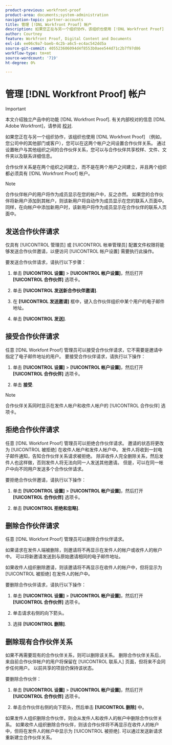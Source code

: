 ```yaml
---
product-previous: workfront-proof
product-area: documents;system-administration
navigation-topic: partner-accounts
title: 管理 [!DNL Workfront Proof] 帐户
description: 如果您正在与另一个组织协作，该组织也使用 [!DNL Workfront Proof] （例如，您公司中的其他部门或客户），您可以在这两个帐户之间设置合作伙伴关系。 通过设置帐户与其他组织之间的合作伙伴关系，您可以与合作伙伴共享校样、文件、文件夹以及联系详细信息。
author: Courtney
feature: Workfront Proof, Digital Content and Documents
exl-id: ee06c9a7-baeb-4c2b-a6c5-ec4ac542dd5a
source-git-commit: 405523606094d4f8553b0aee544d71c2b7f97d86
workflow-type: tm+mt
source-wordcount: '719'
ht-degree: 0%

---
```


# 管理 [!DNL Workfront Proof] 帐户

>[!IMPORTANT]
>
>本文介绍独立产品中的功能 [!DNL Workfront Proof]. 有关内部校对的信息 [!DNL Adobe Workfront]，请参阅 [校对](../../../review-and-approve-work/proofing/proofing.md).

如果您正在与另一个组织协作，该组织也使用 [!DNL Workfront Proof] （例如，您公司中的其他部门或客户），您可以在这两个帐户之间设置合作伙伴关系。 通过设置帐户与其他组织之间的合作伙伴关系，您可以与合作伙伴共享校样、文件、文件夹以及联系详细信息。

合作伙伴关系是在两个组织之间建立，而不是在两个用户之间建立，并且两个组织都必须具有 [!DNL Workfront Proof] 帐户。

>[!NOTE]
>
>合作伙伴帐户的用户将作为成员显示在您的帐户中，反之亦然。 如果您的合作伙伴将新用户添加到其帐户，则该新用户将自动作为成员显示在您的联系人页面中。 同样，在向帐户中添加新用户时，该新用户将作为成员显示在合作伙伴的联系人页面中。

## 发送合作伙伴请求

仅具有 [!UICONTROL 管理员] 或 [!UICONTROL 帐单管理员] 配置文件权限将能够发送合作伙伴邀请，以便访问 [!UICONTROL 帐户设置] 需要执行此操作。

要发送合作伙伴请求，请执行以下步骤：

1. 单击 **[!UICONTROL 设置]** > **[!UICONTROL 帐户设置]**，然后打开 **[!UICONTROL 合作伙伴]** 选项卡。

1. 单击 **[!UICONTROL 发送新合作伙伴邀请]**.
1. 在 **[!UICONTROL 发送邀请]** 框中，键入合作伙伴组织中某个用户的电子邮件地址。
1. 单击 **[!UICONTROL 发送]**.

## 接受合作伙伴请求

任意 [!DNL Workfont Proof] 管理员可以接受合作伙伴请求，它不需要是邀请中指定了电子邮件地址的用户。 要接受合作伙伴请求，请执行以下操作：

1. 单击 **[!UICONTROL 设置]** > **[!UICONTROL 帐户设置]**，然后打开 **[!UICONTROL 合作伙伴]** 选项卡。

1. 单击 **接受**.**&#x200B;**

>[!NOTE]
>
>合作伙伴关系同时显示在发件人帐户和收件人帐户的 [!UICONTROL 合作伙伴] 选项卡。

## 拒绝合作伙伴请求

任意 [!DNL Workfont Proof] 管理员可以拒绝合作伙伴请求。 邀请的状态将更改为 [!UICONTROL 被拒绝] 在收件人帐户和发件人帐户中。 发件人将收到一封电子邮件通知，告知合作伙伴关系请求被拒绝。 除非收件人完全删除关系，然后发件人也这样做，否则发件人将无法向同一人发送其他邀请。 但是，可以在同一帐户中向不同用户发送多个合作伙伴请求。

要拒绝合作伙伴邀请，请执行以下操作：

1. 单击 **[!UICONTROL 设置]** > **[!UICONTROL 帐户设置]**，然后打开 **[!UICONTROL 合作伙伴]** 选项卡。

1. 单击 **[!UICONTROL 拒绝和忽略]**.

## 删除合作伙伴请求

任意 [!DNL Workfont Proof] 管理员可以删除合作伙伴请求。

如果请求在发件人端被删除，则邀请将不再显示在发件人的帐户或收件人的帐户中。 可以将新邀请发送到与原始邀请相同的电子邮件地址。

如果收件人组织删除邀请，则该邀请将不再显示在收件人的帐户中，但将显示为 [!UICONTROL 被拒绝] 在发件人的帐户中。

要删除合作伙伴请求，请执行以下操作：

1. 单击 **[!UICONTROL 设置]** > **[!UICONTROL 帐户设置]**，然后打开 **[!UICONTROL 合作伙伴]** 选项卡。

1. 单击请求右侧的向下箭头。
1. 选择 **[!UICONTROL 删除]**.

## 删除现有合作伙伴关系

如果不再需要现有的合作伙伴关系，则可以删除该关系。 删除合作伙伴关系后，来自前合作伙伴帐户的用户将保留在 [!UICONTROL 联系人] 页面，但将来不会同步任何用户。 以前共享的项目仍保持该状态。

要删除合作伙伴：

1. 单击 **[!UICONTROL 设置]** > **[!UICONTROL 帐户设置]**，然后打开 **[!UICONTROL 合作伙伴]** 选项卡。

1. 单击合作伙伴右侧的向下箭头，然后单击 **[!UICONTROL 删除]** 中。

如果发件人组织删除合作伙伴，则会从发件人和收件人的帐户中删除合作伙伴关系。 如果收件人组织删除合作伙伴，则该合作伙伴将不再显示在收件人的帐户中，但将在发件人的帐户中显示为 [!UICONTROL 被拒绝]. 可以通过发送新请求重新建立合作伙伴关系。
